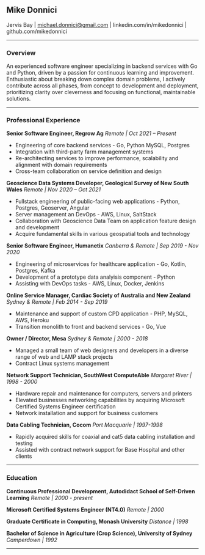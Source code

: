 ## Mike Donnici

Jervis Bay \| michael.donnici@gmail.com \| linkedin.com/in/mikedonnici \| github.com/mikedonnici

---

### Overview

An experienced software engineer specializing in backend services with Go and Python, driven by a passion for continuous
learning and improvement. Enthusiastic about breaking down complex domain problems, I actively contribute across all
phases, from concept to development and deployment, prioritizing clarity over cleverness and focusing on functional,
maintainable solutions.

---

### Professional Experience

**Senior Software Engineer, Regrow Ag**
*Remote | Oct 2021 – Present*

- Engineering of core backend services - Go, Python MySQL, Postgres
- Integration with third-party farm management systems
- Re-architecting services to improve performance, scalability and alignment with domain requirements
- Cross-team collaboration on service definition and design

**Geoscience Data Systems Developer, Geological Survey of New South Wales**
*Remote | Nov 2020 – Oct 2021*

- Fullstack engineering of public-facing web applications - Python, Postgres, Geoserver, Angular
- Server management an DevOps - AWS, Linux, SaltStack
- Collaboration with Geoscience Data Team on application feature design and development
- Acquire fundamental skills in various geospatial tools and technology

**Senior Software Engineer, Humanetix**
*Canberra & Remote | Sep 2019 - Nov 2020*

- Engineering of microservices for healthcare application - Go, Kotlin, Postgres, Kafka
- Development of a prototype data analyisis component - Python
- Assisting with DevOps tasks - AWS, Linux, Docker, Jenkins

**Online Service Manager, Cardiac Society of Australia and New Zealand**
*Sydney & Remote | Feb 2014 - Sep 2019*

- Maintenance and support of custom CPD application - PHP, MySQL, AWS, Heroku
- Transition monolith to front and backend services - Go, Vue

**Owner / Director, Mesa**
*Sydney & Remote | 2000 - 2018*

- Managed a small team of web designers and developers in a diverse range of web and LAMP stack projects
- Contract Linux systems management

**Network Support Technician, SouthWest ComputeAble**
*Margaret River | 1998 - 2000*

- Hardware repair and maintenance for computers, servers and printers
- Elevated businesses networking capabilities by acquiring Microsoft Certified Systems Engineer certification
- Network installation and support for business customers

**Data Cabling Technician, Cocom**
*Port Macquarie | 1997-1998*

- Rapidly acquired skills for coaxial and cat5 data cabling installation and testing
- Assisted with contract network support for Base Hospital and other clients

---

### Education

**Continuous Professional Development, Autodidact School of Self-Driven Learning**
*Remote | 2000 - present*

**Microsoft Certified Systems Engineer (NT4.0)**
*Remote | 2000*

**Graduate Certificate in Computing, Monash University**
*Distance | 1998*

**Bachelor of Science in Agriculture (Crop Science), University of Sydney**
*Camperdown | 1992*

---
